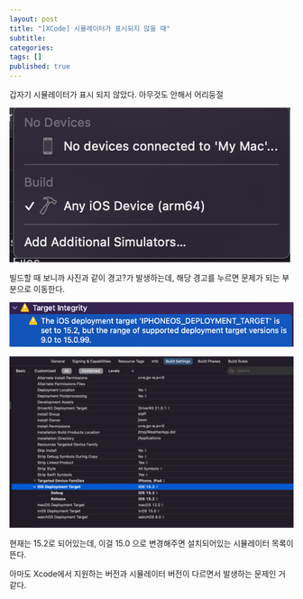 ```yaml
---
layout: post
title: "[XCode] 시뮬레이터가 표시되지 않을 때"
subtitle: 
categories:
tags: []
published: true
---
```


갑자기 시뮬레이터가 표시 되지 않았다. 아무것도 안해서 어리둥절

![시뮬레이터가 표시되지 않는 상황](/assets/image/not-visible-simulator/simulators.png)

빌드할 때 보니까 사진과 같이 경고?가 발생하는데, 해당 경고를 누르면 문제가 되는 부분으로 이동한다.

![BuildTime Target Integrity](/assets/image/not-visible-simulator/target-integrity.png)

![Build Settings](/assets/image/not-visible-simulator/build-settings.png)

현재는 15.2로 되어있는데, 이걸 15.0 으로 변경해주면 설치되어있는 시뮬레이터 목록이 뜬다.

아마도 Xcode에서 지원하는 버전과 시뮬레이터 버전이 다르면서 발생하는 문제인 거 같다.